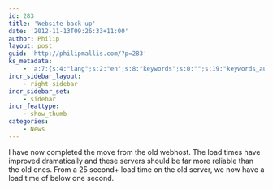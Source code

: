 ```yaml
---
id: 283
title: 'Website back up'
date: '2012-11-13T09:26:33+11:00'
author: Philip
layout: post
guid: 'http://philipmallis.com/?p=283'
ks_metadata:
    - 'a:7:{s:4:"lang";s:2:"en";s:8:"keywords";s:0:"";s:19:"keywords_autoupdate";s:1:"1";s:11:"description";s:0:"";s:22:"description_autoupdate";s:1:"1";s:5:"title";s:0:"";s:6:"robots";s:12:"index,follow";}'
incr_sidebar_layout:
    - right-sidebar
incr_sidebar_set:
    - sidebar
incr_feattype:
    - show_thumb
categories:
    - News
---
```


I have now completed the move from the old webhost. The load times have improved dramatically and these servers should be far more reliable than the old ones. From a 25 second+ load time on the old server, we now have a load time of below one second.